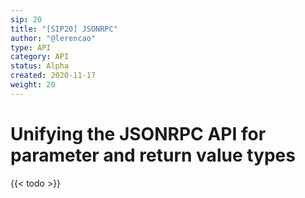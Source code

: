```yaml
---
sip: 20
title: "[SIP20] JSONRPC"
author: "@lerencao"
type: API
category: API
status: Alpha
created: 2020-11-17
weight: 20
---
```


# Unifying the JSONRPC API for parameter and return value types

<!--more-->

{{< todo >}}